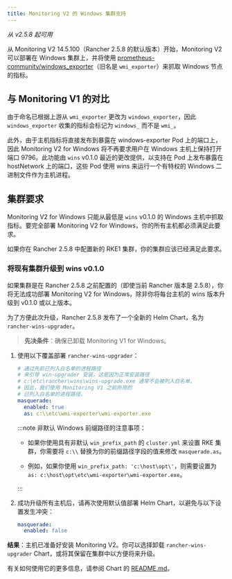```yaml
---
title: Monitoring V2 的 Windows 集群支持
---
```


_从 v2.5.8 起可用_

从 Monitoring V2 14.5.100（Rancher 2.5.8 的默认版本）开始，Monitoring V2 可以部署在 Windows 集群上，并将使用 [prometheus-community/windows_exporter](https://github.com/prometheus-community/windows_exporter)（旧名是 `wmi_exporter`）来抓取 Windows 节点的指标。


## 与 Monitoring V1 的对比

由于命名已根据上游从 `wmi_exporter` 更改为 `windows_exporter`，因此 `windows_exporter` 收集的指标会标记为 `windows_` 而不是 `wmi_`。

此外，由于主机指标将直接发布到暴露在 windows-exporter Pod 上的端口上，因此 Monitoring V2 for Windows 将不再要求用户在 Windows 主机上保持打开端口 9796。此功能由 `wins` v0.1.0 最近的更改提供，以支持在 Pod 上发布暴露在 hostNetwork 上的端口，这些 Pod 使用 wins 来运行一个有特权的 Windows 二进制文件作为主机进程。

## 集群要求

Monitoring V2 for Windows 只能从最低是 `wins` v0.1.0 的 Windows 主机中抓取指标。要完全部署 Monitoring V2 for Windows，你的所有主机都必须满足此要求。

如果你在 Rancher 2.5.8 中配置新的 RKE1 集群，你的集群应该已经满足此要求。

### 将现有集群升级到 wins v0.1.0

如果集群是在 Rancher 2.5.8 之前配置的（即使当前 Rancher 版本是 2.5.8），你将无法成功部署 Monitoring V2 for Windows，除非你将每台主机的 wins 版本升级到 v0.1.0 或以上版本。

为了方便此次升级，Rancher 2.5.8 发布了一个全新的 Helm Chart，名为 `rancher-wins-upgrader`。

> **先决条件**：确保已卸载 Monitoring V1 for Windows。

1. 使用以下覆盖部署 `rancher-wins-upgrader`：
   ```yaml
   # 通过先前已列入白名单的进程路径
   # 来引导 win-upgrader 安装，这是因为正常安装路径
   # c:\etc\rancher\wins\wins-upgrade.exe 通常不会被列入白名单。
   # 因此，我们使用 Monitoring V1 之前所用的
   # 已列入白名单的进程路径。
   masquerade:
     enabled: true
     as: c:\\etc\wmi-exporter\wmi-exporter.exe
   ```
   :::note 非默认 Windows 前缀路径的注意事项：

   - 如果你使用具有非默认 `win_prefix_path` 的 `cluster.yml` 来设置 RKE 集群，你需要将 `c:\\` 替换为你的前缀路径字段的值来修改 `masquerade.as`。

   - 例如，如果你使用 `win_prefix_path: 'c:\host\opt\'`，则需要设置为 `as: c:\host\opt\etc\wmi-exporter\wmi-exporter.exe`。

   :::

2. 成功升级所有主机后，请再次使用默认值部署 Helm Chart，以避免与以下设置发生冲突：
   ```yaml
   masquerade:
     enabled: false
   ```

**结果**：主机已准备好安装 Monitoring V2。你可以选择卸载 `rancher-wins-upgrader` Chart，或将其保留在集群中以方便将来升级。

有关如何使用它的更多信息，请参阅 Chart 的 [README.md](https://github.com/rancher/wins/blob/master/charts/rancher-wins-upgrader/README.md)。
